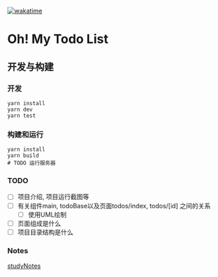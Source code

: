 [![wakatime](https://wakatime.com/badge/user/8962de91-9fea-4e00-939e-6117cafe1eb2/project/6915ed0a-bcb6-4aa4-91ce-6f06085d77d7.svg)](https://wakatime.com/badge/user/8962de91-9fea-4e00-939e-6117cafe1eb2/project/6915ed0a-bcb6-4aa4-91ce-6f06085d77d7)

# Oh! My Todo List

## 开发与构建

### 开发

```shell
yarn install
yarn dev
yarn test
```

### 构建和运行

```shell
yarn install
yarn build
# TODO 运行服务器
```

### TODO

- [ ] 项目介绍, 项目运行截图等
- [ ] 有关组件main, todoBase以及页面todos/index, todos/[id] 之间的关系
    - [ ] 使用UML绘制
- [ ] 页面组成是什么
- [ ] 项目目录结构是什么

### Notes

[studyNotes](studyNotes.md)
